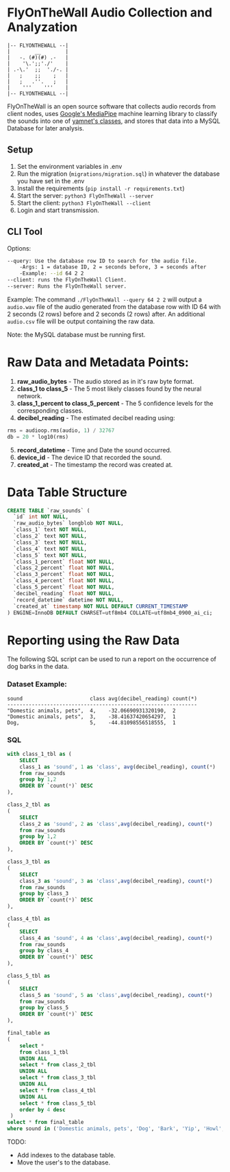 # FlyOnTheWall Audio Collection and Analyzation
```
|-- FLYONTHEWALL --| 
|        __        |
|   -. (#)(#) .-   |
|    '\.';;'./'    |
| .-\.'  ;;  './-. |
|   ;    ;;    ;   | 
|   ;   .''.   ;   |
|    '''    '''    |
|-- FLYONTHEWALL --|
```
FlyOnTheWall is an open source software that collects audio records from client nodes, uses [Google's MediaPipe](https://developers.google.com/mediapipe/solutions/audio/audio_classifier) machine learning library to classify the sounds into one of [yamnet's classes](https://storage.googleapis.com/mediapipe-tasks/audio_classifier/yamnet_label_list.txt), and stores that data into a MySQL Database for later analysis.

## Setup
1. Set the environment variables in .env
2. Run the migration (`migrations/migration.sql`) in whatever the database you have set in the .env
3. Install the requirements (`pip install -r requirements.txt`)
4. Start the server: `python3 FlyOnTheWall --server`
5. Start the client: `python3 FlyOnTheWall --client`
6. Login and start transmission.

## CLI Tool

Options:
```bash
--query: Use the database row ID to search for the audio file.     
    -Args: 1 = database ID, 2 = seconds before, 3 = seconds after 
    -Example: --id 64 2 2
--client: runs the FlyOnTheWall Client.
--server: Runs the FlyOnTheWall server.
```
Example: The command `./FlyOnTheWall --query 64 2 2` will output a `audio.wav` file of the audio generated from the database row with ID 64 with 2 seconds (2 rows) before and 2 seconds (2 rows) after. An additional `audio.csv` file will be output containing the raw data.

Note: the MySQL database must be running first.

# Raw Data and Metadata Points:

1. **raw_audio_bytes** - The audio stored as in it's raw byte format.
2. **class_1 to class_5** - The 5 most likely classes found by the neural network. 	
3. **class_1_percent to class_5_percent** - The 5 confidence levels for the corresponding classes. 	
4. **decibel_reading** - The estimated decibel reading using:
```python 
rms = audioop.rms(audio, 1) / 32767
db = 20 * log10(rms)
```
5. **record_datetime** - Time and Date the sound occurred.	
6. **device_id** - The device ID that recorded the sound.	
7. **created_at** - The timestamp the record was created at.

# Data Table Structure
```sql
CREATE TABLE `raw_sounds` (
  `id` int NOT NULL,
  `raw_audio_bytes` longblob NOT NULL,
  `class_1` text NOT NULL,
  `class_2` text NOT NULL,
  `class_3` text NOT NULL,
  `class_4` text NOT NULL,
  `class_5` text NOT NULL,
  `class_1_percent` float NOT NULL,
  `class_2_percent` float NOT NULL,
  `class_3_percent` float NOT NULL,
  `class_4_percent` float NOT NULL,
  `class_5_percent` float NOT NULL,
  `decibel_reading` float NOT NULL,
  `record_datetime` datetime NOT NULL,
  `created_at` timestamp NOT NULL DEFAULT CURRENT_TIMESTAMP
) ENGINE=InnoDB DEFAULT CHARSET=utf8mb4 COLLATE=utf8mb4_0900_ai_ci;
```

# Reporting using the Raw Data
The following SQL script can be used to run a report on the occurrence of dog barks in the data.
### Dataset Example:
```
sound	                   class avg(decibel_reading) count(*)	
--------------------------------------------------------------
"Domestic animals, pets",  4,	 -32.06690931320190,  2	
"Domestic animals, pets",  3,	 -38.41637420654297,  1	
Dog,	                   5,	 -44.81098556518555,  1	

```
### SQL
```sql
with class_1_tbl as (
    SELECT 
    class_1 as 'sound', 1 as 'class', avg(decibel_reading), count(*)
    from raw_sounds 
    group by 1,2  
    ORDER BY `count(*)` DESC
),

class_2_tbl as 
(
    SELECT 
    class_2 as 'sound', 2 as 'class',avg(decibel_reading), count(*)
    from raw_sounds 
    group by 1,2  
    ORDER BY `count(*)` DESC
),

class_3_tbl as 
(
    SELECT 
    class_3 as 'sound', 3 as 'class',avg(decibel_reading), count(*)
    from raw_sounds 
    group by class_3  
    ORDER BY `count(*)` DESC
),

class_4_tbl as 
(
    SELECT 
    class_4 as 'sound', 4 as 'class',avg(decibel_reading), count(*)
    from raw_sounds 
    group by class_4  
    ORDER BY `count(*)` DESC
),

class_5_tbl as 
(
    SELECT 
    class_5 as 'sound', 5 as 'class',avg(decibel_reading), count(*)
    from raw_sounds 
    group by class_5  
    ORDER BY `count(*)` DESC
),

final_table as 
(
    select * 
    from class_1_tbl 
    UNION ALL 
    select * from class_2_tbl
    UNION ALL
    select * from class_3_tbl
    UNION ALL
    select * from class_4_tbl
    UNION ALL
    select * from class_5_tbl
    order by 4 desc
 )
select * from final_table
where sound in ('Domestic animals, pets', 'Dog', 'Bark', 'Yip', 'Howl', 'Bow-wow', 'Growling', 'Whimper (dog)');

```


TODO:
- Add indexes to the database table.
- Move the user's to the database.